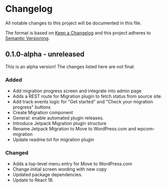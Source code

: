 # Changelog

All notable changes to this project will be documented in this file.

The format is based on [Keep a Changelog](https://keepachangelog.com/en/1.0.0/)
and this project adheres to [Semantic Versioning](https://semver.org/spec/v2.0.0.html).

## 0.1.0-alpha - unreleased

This is an alpha version! The changes listed here are not final.

### Added
- Add migration progress screen and integrate into admin page
- Adds a REST route for Migration plugin to fetch status from source site.
- Add track events logic for "Get started" and "Check your migration progress" buttons
- Create Migration component
- General: enable automated plugin releases.
- Introduce Jetpack Migration plugin structure
- Rename Jetpack Migration to Move to WordPress.com and wpcom-migration
- Update readme.txt for migration plugin

### Changed
- Adds a top-level menu entry for Move to WordPress.com
- Change initial screen wording with new copy
- Updated package dependencies.
- Update to React 18.
